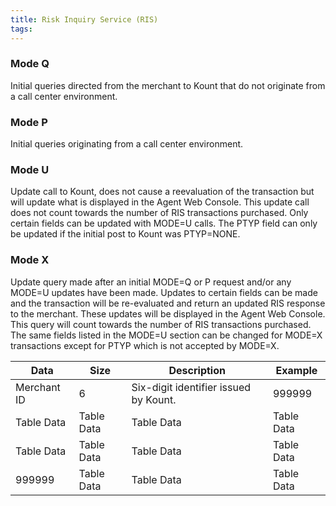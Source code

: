 ```yaml
---
title: Risk Inquiry Service (RIS)
tags:
---
```


<div class="uk-child-width-1-2@s uk-grid-match" uk-grid>
    <div>
        <div class="uk-card uk-card-default uk-card-body">
            <h3 class="uk-card-title">Mode Q</h3>
            <p>Initial queries directed from the merchant to Kount that do not originate from a call center
environment.</p>
        </div>
    </div>
    <div>
        <div class="uk-card uk-card-default uk-card-hover uk-card-body">
            <h3 class="uk-card-title">Mode P</h3>
            <p>Initial queries originating from a call center environment.</p>
        </div>
    </div>
    <div>
        <div class="uk-card uk-card-default uk-card-hover uk-card-body uk-light">
            <h3 class="uk-card-title">Mode U</h3>
            <p>Update call to Kount, does not cause a reevaluation of the transaction but will update what is displayed
               in the Agent Web Console. This update call does not count towards the number of RIS transactions
               purchased. Only certain fields can be updated with MODE=U calls. The PTYP field can only be updated if
               the initial post to Kount was PTYP=NONE.</p>
        </div>
    </div>
    <div>
        <div class="uk-card uk-card-default uk-card-hover uk-card-body uk-light">
            <h3 class="uk-card-title">Mode X</h3>
            <p>Update query made after an initial MODE=Q or P request and/or any MODE=U updates have been
               made. Updates to certain fields can be made and the transaction will be re-evaluated and return an
               updated RIS response to the merchant. These updates will be displayed in the Agent Web Console. This
               query will count towards the number of RIS transactions purchased. The same fields listed in the
               MODE=U section can be changed for MODE=X transactions except for PTYP which is not accepted by
               MODE=X.</p>
        </div>
    </div>
</div>

<table class="uk-table uk-table-striped uk-table-hover uk-text-bold">
    <thead>
        <tr>
            <th>Data</th>
            <th>Size</th>
            <th>Description</th>
            <th>Example</th>
        </tr>
    </thead>
    <tbody>
        <tr>
            <td>Merchant ID</td>
            <td>6</td>
            <td>Six-digit identifier issued by Kount.</td>
            <td>999999</td>
        </tr>
        <tr>
            <td>Table Data</td>
            <td>Table Data</td>
            <td>Table Data</td>
            <td>Table Data</td>
        </tr>
        <tr>
            <td>Table Data</td>
            <td>Table Data</td>
            <td>Table Data</td>
            <td>Table Data</td>
        </tr>
        <tr>
            <td>999999</td>
            <td>Table Data</td>
            <td>Table Data</td>
            <td>Table Data</td>
        </tr>
    </tbody>
</table>

